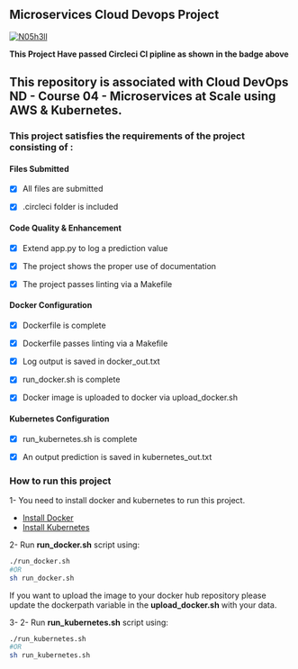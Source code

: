 ## Microservices Cloud Devops Project
[![N05h3ll](https://circleci.com/gh/N05h3ll/DevOps_Microservices.svg?style=svg)](https://circleci.com/gh/N05h3ll/DevOps_Microservices)

**This Project Have passed Circleci CI pipline as shown in the badge above**

This repository is associated with Cloud DevOps ND - Course 04 - Microservices at Scale using AWS & Kubernetes.
---

### This project satisfies the requirements of the project consisting of :


#### **Files Submitted**

- [x] All files are submitted

- [x] .circleci folder is included
	

#### **Code Quality & Enhancement**

- [x] Extend app.py to log a prediction value

- [x] The project shows the proper use of documentation
	
- [x] The project passes linting via a Makefile
	

#### **Docker Configuration**

- [x] Dockerfile is complete
	
- [x] Dockerfile passes linting via a Makefile
	
- [x] Log output is saved in docker_out.txt
	
- [x] run_docker.sh is complete
	
- [x] Docker image is uploaded to docker via upload_docker.sh
	

#### **Kubernetes Configuration**

- [x] run_kubernetes.sh is complete
	
- [x] An output prediction is saved in kubernetes_out.txt
	

### How to run this project

1- You need to install docker and kubernetes to run this project.
- [Install Docker](https://docs.docker.com/get-docker/)
- [Install Kubernetes](https://kubernetes.io/docs/tasks/tools/)

2- Run **run_docker.sh** script using:

```bash
./run_docker.sh
#OR
sh run_docker.sh
```

If you want to upload the image to your docker hub repository please update the dockerpath variable in the **upload_docker.sh** with your data.

3- 2- Run **run_kubernetes.sh** script using:

```bash
./run_kubernetes.sh
#OR
sh run_kubernetes.sh
```

